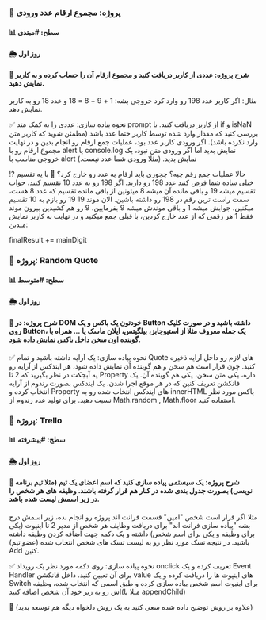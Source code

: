 ### 📑 پروژه: مجموع ارقام عدد ورودی
#### 📊 سطح: #مبتدی
#### 🌦 روز اول

#### 📌 شرح پروژه: عددی از کاربر دریافت کنید و مجموع ارقام آن را حساب کرده و به کاربر نمایش دهید.

مثال: اگر کاربر عدد 198 رو وارد کرد خروجی بشه:
1 + 9 + 8 = 18
و عدد 18 رو به کاربر نمایش دهد.

✅ نحوه پیاده سازی: عددی را به کمک متد prompt از کاربر دریافت کنید. با if و isNaN بررسی کنید که مقدار وارد شده توسط کاربر حتما عدد باشد (مطمئن شوید که کاربر متن وارد نکرده باشد).
اگر ورودی کاربر عدد بود، عملیات جمع ارقام رو انجام بدین و در نهایت مجموع ارقام رو با alert یا console.log نمایش بدید اما اگر ورودی متن نبود، یک خروجی مناسب با alert نمایش بدید. (مثلا ورودی شما عدد نیست.)

⁉️ حالا عملیات جمع رقم چیه؟
چجوری باید ارقام یه عدد رو خارج کرد؟ 🤔
با یه تقسیم خیلی ساده
شما فرض کنید عدد 198 رو دارید. اگر 198 رو به عدد 10 تقسیم کنید، جواب تقسیم میشه 19 و باقی مانده آن میشه 8
میتونین از باقی مانده تقسیم که عدد 8 هست، سمت راست ترین رقم در 198 رو داشته باشین.
الان موند 19
19 رو بازم به 10 تقسیم میکنین، جوابش میشه 1 و باقی موندش میشه 9
بفرمایین، 9 رو هم کشیدین بیرون
موند فقط 1
هر رقمی که از عدد خارج کردین، با قبلی جمع میکنید و در نهایت به کاربر نمایش میدین:

finalResult += mainDigit

### 📑 پروژه: Random Quote
#### 📊 سطح: #متوسط
#### 🌦 روز اول

#### 📌 شرح پروژه: در DOM خودتون یک باکس و یک Button داشته باشید و در صورت کلیک روی Button، یک جمله معروف مثلا از استیوجابز، بیلگیتس، ایلان ماسک یا ... همراه با گوینده اون سخن داخل باکس نمایش داده شود.

✅ نحوه پیاده سازی: یک آرایه داشته باشید و تمام Quote های لازم رو داخل آرایه ذخیره کنید. چون قرار است هم سخن و هم گوینده آن نمایش داده شود، هر ایندکس از آرایه رو یه آبجکت در نظر بگیرید که 2 تا Property داره، یکی متن سخن، یکی هم گوینده آن.
یک فانکشن تعریف کنین که در هر موقع اجرا شدن، یک ایندکس بصورت رندوم از آرایه انتخاب کرده و Property های ایندکس انتخاب شده رو به innerHTML باکس مورد نظر نسبت دهید.
برای تولید عدد رندوم از Math.random , Math.floor استفاده کنید.

### 📑 پروژه: Trello
#### 📊 سطح: #پیشرفته
#### 🌦 روز اول

#### 📌 شرح پروژه: یک سیستمی پیاده سازی کنید که اسم اعضای یک تیم (مثلا تیم برنامه نویسی) بصورت جدول بندی شده در کنار هم قرار گرفته باشند. وظیفه های هر شخص را در زیر اسمش لیست شده باشد.
مثلا اگر قرار است شخص "امین" قسمت فرانت اند پروژه رو انجام بده، زیر اسمش درج بشه "پیاده سازی فرانت اند"
برای دریافت وظایف هر شخص از مدیر 2 تا اینپوت (یکی برای وظیفه و یکی برای اسم شخص) داشته و یک دکمه جهت اضافه کردن وظیفه داشته باشید.
در نتیجه تسک مورد نظر رو به لیست تسک های شخص انتخاب شده (عضو تیم) Add کنین.

✅ نحوه پیاده سازی: روی دکمه مورد نظر یک رویداد onclick تعریف کرده و یک Event Handler برای آن تعیین کنید. داخل فانکشن value های اینپوت ها را دریافت کرده و یک Switch برای اینپوت اسم شخص پیاده سازی کرده و طبق اسمی که انتخاب شده، وظیفه اش رو به زیر خود آن شخص اضافه کنید(مثلا با appendChild)

📌 (علاوه بر روش توضیح داده شده سعی کنید به یک روش دلخواه دیگه هم توسعه بدید)
